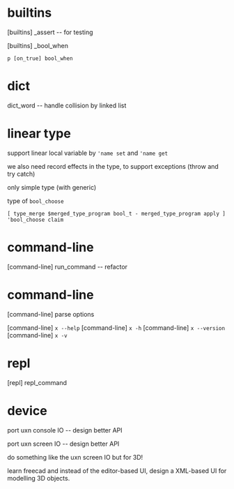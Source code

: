 # builtins

[builtins] _assert -- for testing

[builtins] _bool_when

```
p [on_true] bool_when
```

# dict

dict_word -- handle collision by linked list

# linear type

support linear local variable by `'name set` and `'name get`

we also need record effects in the type, to support exceptions (throw and try catch)

only simple type (with generic)

type of `bool_choose`

```
[ type_merge $merged_type_program bool_t - merged_type_program apply ] 'bool_choose claim
```

# command-line

[command-line] run_command -- refactor

# command-line

[command-line] parse options

[command-line] `x --help`
[command-line] `x -h`
[command-line] `x --version`
[command-line] `x -v`

# repl

[repl] repl_command

# device

port uxn console IO -- design better API

port uxn screen IO -- design better API

do something like the uxn screen IO but for 3D!

learn freecad and instead of the editor-based UI,
design a XML-based UI for modelling 3D objects.
